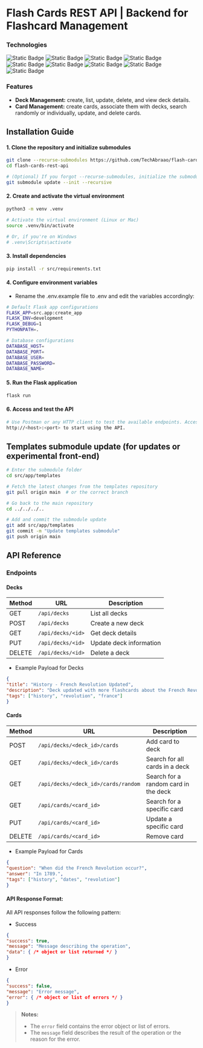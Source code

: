 # Flash Cards REST API | Backend for Flashcard Management

### Technologies
<section align="left">
    <img alt="Static Badge" src="https://img.shields.io/badge/Python-grey?style=flat&logo=Python">
    <img alt="Static Badge" src="https://img.shields.io/badge/Unittest-grey?style=flat&logo=Python">
    <img alt="Static Badge" src="https://img.shields.io/badge/Marshmallow-grey?style=flat&logo=Python">
    <img alt="Static Badge" src="https://img.shields.io/badge/Flask-grey?style=flat&logo=Flask">
    <img alt="Static Badge" src="https://img.shields.io/badge/SQLALchemy-grey?style=flat&logo=SQLAlchemy">
    <img alt="Static Badge" src="https://img.shields.io/badge/Docker-grey?style=flat&logo=Docker">
    <img alt="Static Badge" src="https://img.shields.io/badge/PostgreSQL-grey?style=flat&logo=PostgreSQL">
    <img alt="Static Badge" src="https://img.shields.io/badge/PgAdmin-grey?style=flat&logo=PostgreSQL">
    <img alt="Static Badge" src="https://img.shields.io/badge/Postman-grey?style=flat&logo=Postman">
</section>

### Features
- __Deck Management:__ create, list, update, delete, and view deck details.  
- __Card Management:__ create cards, associate them with decks, search randomly or individually, update, and delete cards.

## Installation Guide
#### 1. Clone the repository and initialize submodules
```bash
git clone --recurse-submodules https://github.com/TechAbraao/flash-cards-rest-api.git
cd flash-cards-rest-api

# (Optional) If you forgot --recurse-submodules, initialize the submodule manually
git submodule update --init --recursive
```

#### 2. Create and activate the virtual environment
```bash
python3 -m venv .venv

# Activate the virtual environment (Linux or Mac)
source .venv/bin/activate

# Or, if you're on Windows
# .venv\Scripts\activate
```
#### 3. Install dependencies
```bash
pip install -r src/requirements.txt
```
#### 4. Configure environment variables
- Rename the .env.example file to .env and edit the variables accordingly:
```bash
# Default Flask app configurations
FLASK_APP=src.app:create_app
FLASK_ENV=development
FLASK_DEBUG=1
PYTHONPATH=.

# Database configurations
DATABASE_HOST=
DATABASE_PORT=
DATABASE_USER=
DATABASE_PASSWORD=
DATABASE_NAME=
```
#### 5. Run the Flask application
```bash
flask run
```
#### 6. Access and test the API
```bash
# Use Postman or any HTTP client to test the available endpoints. Access:
http://<host>:<port> to start using the API.
```

## Templates submodule update (for updates or experimental front-end)
```bash
# Enter the submodule folder
cd src/app/templates

# Fetch the latest changes from the templates repository
git pull origin main  # or the correct branch

# Go back to the main repository
cd ../../../..

# Add and commit the submodule update
git add src/app/templates
git commit -m "Update templates submodule"
git push origin main
```

## API Reference
### Endpoints
#### Decks

| Method | URL | Description |
| ------ | --------------------- | ------------------------------- |
| GET | `/api/decks` | List all decks |
| POST | `/api/decks` | Create a new deck |
| GET | `/api/decks/<id>` | Get deck details |
| PUT | `/api/decks/<id>` | Update deck information |
| DELETE | `/api/decks/<id>` | Delete a deck |

- Example Payload for Decks

```json
{
"title": "History - French Revolution Updated",
"description": "Deck updated with more flashcards about the French Revolution.",
"tags": ["history", "revolution", "france"]
}
```

#### Cards

| Method | URL | Description |
| ------ | ----------------------------------- | ----------------------------------- |
| POST | `/api/decks/<deck_id>/cards` | Add card to deck |
| GET | `/api/decks/<deck_id>/cards` | Search for all cards in a deck |
| GET | `/api/decks/<deck_id>/cards/random` | Search for a random card in the deck |
| GET | `/api/cards/<card_id>` | Search for a specific card |
| PUT | `/api/cards/<card_id>` | Update a specific card |
| DELETE | `/api/cards/<card_id>` | Remove card |

- Example Payload for Cards

```json
{
"question": "When did the French Revolution occur?",
"answer": "In 1789.",
"tags": ["history", "dates", "revolution"]
}
```

#### API Response Format:
All API responses follow the following pattern:

- Success
```json
{
"success": true,
"message": "Message describing the operation",
"data": { /* object or list returned */ }
}
```

- Error
```json
{
"success": false,
"message": "Error message",
"error": { /* object or list of errors */ }
}
```
> **Notes:**
> - The `error` field contains the error object or list of errors.
> - The `message` field describes the result of the operation or the reason for the error.
